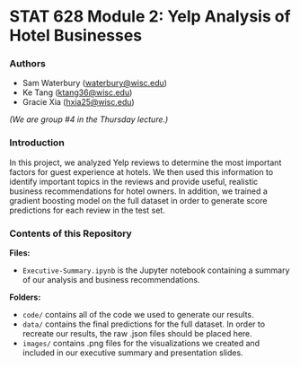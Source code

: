 # STAT 628 Module 2: Yelp Analysis of Hotel Businesses

### Authors

* Sam Waterbury (waterbury@wisc.edu)
* Ke Tang (ktang36@wisc.edu)
* Gracie Xia (hxia25@wisc.edu)

_(We are group #4 in the Thursday lecture.)_

### Introduction

In this project, we analyzed Yelp reviews to determine the most important factors for guest experience at hotels. We then used this information to identify important topics in the reviews and provide useful, realistic business recommendations for hotel owners. In addition, we trained a gradient boosting model on the full dataset in order to generate score predictions for each review in the test set.

### Contents of this Repository

**Files:**

* `Executive-Summary.ipynb` is the Jupyter notebook containing a summary of our analysis and business recommendations.

**Folders:**

* `code/` contains all of the code we used to generate our results.
* `data/` contains the final predictions for the full dataset. In order to recreate our results, the raw .json files should be placed here.
* `images/` contains .png files for the visualizations we created and included in our executive summary and presentation slides.
